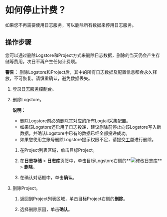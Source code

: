 # 如何停止计费？

如果您不再需要使用日志服务，可以删除所有数据来停用日志服务。

## 操作步骤

您可以通过删除Logstore和Project方式来删除日志数据，删除的当天仍会产生存储等费用，次日不再产生任何计费项。

**警告：** 删除Logstore和Project后，其中的所有日志数据及配置信息都会永久释放，不可恢复。请慎重确认，避免数据丢失。

1.  登录[日志服务控制台](https://sls.console.aliyun.com)。

2.  删除Logstore。

    **说明：**

    -   删除Logstore前必须删除其对应的所有Logtail采集配置。
    -   如果该Logstore还启用了日志投递，建议删除前停止向该Logstore写入新数据，并确认Logstore中已有的数据已经全部投递成功。
    -   如果您使用主账号删除Logstore提示权限不足，请提交[工单](https://workorder-intl.console.aliyun.com/console.htm)进行删除。
    1.  在Project列表区域，单击目标Project。

    2.  在**日志存储** \> **日志库**页签中，单击目标Logstore右侧的**![修改日志库](https://static-aliyun-doc.oss-accelerate.aliyuncs.com/assets/img/zh-CN/0478559951/p52318.png)** \> **删除**。

    3.  在确认对话框中，单击**确认**。

3.  删除Project。

    1.  返回到Project列表区域，单击目标Project右侧的**删除**。

    2.  选择删除原因，单击**确认**。


